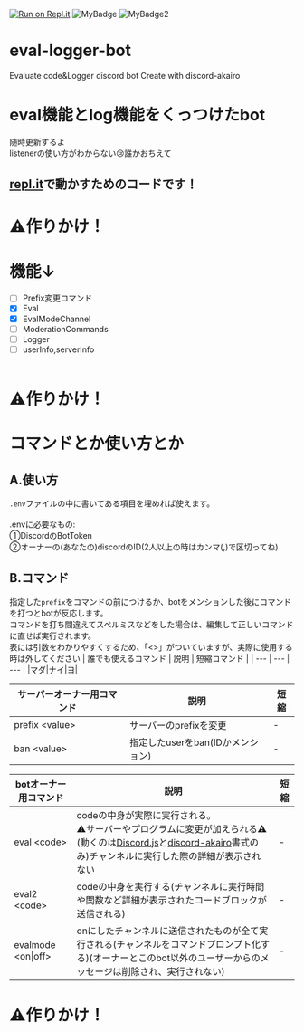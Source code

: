 [replit]:https://repl.it<br>
[djs]:https://discord.js.org/#/docs/main/stable/general/welcome<br>
[akairo]:https://discord-akairo.github.io/#/
[![Run on Repl.it](https://repl.it/badge/github/Aiueokashi/eval-logger-bot)](https://repl.it/github/Aiueokashi/eval-logger-bot)
![MyBadge](https://img.shields.io/badge/まだ-制作途中-orange)
![MyBadge2](https://img.shields.io/badge/Under-Constructing-yellow)
# eval-logger-bot
Evaluate code&amp;Logger discord bot Create with discord-akairo <br>
# eval機能とlog機能をくっつけたbot
随時更新するよ<br>
listenerの使い方がわからない:cry:誰かおちえて
## [repl.it][replit]で動かすためのコードです！
# :warning:作りかけ！

# 機能↓
- [ ] Prefix変更コマンド
- [x] Eval
- [x] EvalModeChannel
- [ ] ModerationCommands
- [ ] Logger
- [ ] userInfo,serverInfo
<br><br>
# :warning:作りかけ！
# コマンドとか使い方とか
## A.使い方
`.env`ファイルの中に書いてある項目を埋めれば使えます。<br><br>
.envに必要なもの:<br>
①DiscordのBotToken<br>
②オーナーの(あなたの)discordのID(2人以上の時はカンマ(,)で区切ってね)<br>
## B.コマンド
指定した`prefix`をコマンドの前につけるか、botをメンションした後にコマンドを打つとbotが反応します。<br>
コマンドを打ち間違えてスペルミスなどをした場合は、編集して正しいコマンドに直せば実行されます。<br>
表には引数をわかりやすくするため、「<>」がついていますが、実際に使用する時は外してください
| 誰でも使えるコマンド | 説明 | 短縮コマンド |
| --- | --- | --- |
|マダ|ナイ|ヨ|

|サーバーオーナー用コマンド|説明|短縮|
|---|---|---|
|prefix \<value>|サーバーのprefixを変更|-|
|ban \<value>|指定したuserをban(IDかメンション)|-|
  
|botオーナー用コマンド|説明|短縮|
|---|---|---|
|eval \<code>|codeの中身が実際に実行される。<br>:warning:サーバーやプログラムに変更が加えられる:warning:<br>(動くのは[Discord.js][djs]と[discord-akairo][akairo]書式のみ)チャンネルに実行した際の詳細が表示されない|-|
|eval2 \<code>|codeの中身を実行する(チャンネルに実行時間や関数など詳細が表示されたコードブロックが送信される)|-|
|evalmode \<on\|off>|onにしたチャンネルに送信されたものが全て実行される(チャンネルをコマンドプロンプト化する)(オーナーとこのbot以外のユーザーからのメッセージは削除され、実行されない)|-|
# :warning:作りかけ！
